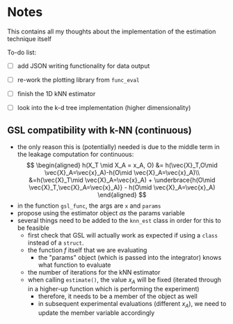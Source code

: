 # Notes

This contains all my thoughts about the implementation of the estimation technique itself

<!-- alt+c completes a task -->
To-do list:
- [ ] add JSON writing functionality for data output
- [ ] re-work the plotting library from `func_eval`
- [ ] finish the 1D kNN estimator
- [ ] look into the k-d tree implementation (higher dimensionality)


## GSL compatibility with k-NN (continuous)

- the only reason this is (potentially) needed is due to the middle term in the leakage computation for continuous:
$$
\begin{aligned}
h(X_T \mid X_A = x_A, O)  
         &= h(\vec{X}_T,O\mid \vec{X}_A=\vec{x}_A)-h(O\mid \vec{X}_A=\vec{x}_A)\\
         &=h(\vec{X}_T\mid \vec{X}_A=\vec{x}_A) + \underbrace{h(O\mid \vec{X}_T,\vec{X}_A=\vec{x}_A)} - h(O\mid \vec{X}_A=\vec{x}_A)
\end{aligned}
$$
- in the function `gsl_func`, the args are `x` and `params`
- propose using the estimator object *as* the params variable
- several things need to be added to the `knn_est` class in order for this to be feasible
  - first check that GSL will actually work as expected if using a `class` instead of a `struct`.
  - the function $f$ itself that we are evaluating
    - the "params" object (which is passed into the integrator) knows what function to evaluate
  - the number of iterations for the kNN estimator 
  - when calling `estimate()`, the value $x_A$ will be fixed (iterated through in a higher-up function which is performing the experiment)
    - therefore, it needs to be a member of the object as well
    - in subsequent experimental evaluations (different $x_A$), we need to update the member variable accordingly